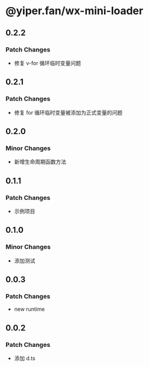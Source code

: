# @yiper.fan/wx-mini-loader

## 0.2.2

### Patch Changes

- 修复 v-for 循环临时变量问题

## 0.2.1

### Patch Changes

- 修复 for 循环临时变量被添加为正式变量的问题

## 0.2.0

### Minor Changes

- 新增生命周期函数方法

## 0.1.1

### Patch Changes

- 示例项目

## 0.1.0

### Minor Changes

- 添加测试

## 0.0.3

### Patch Changes

- new runtime

## 0.0.2

### Patch Changes

- 添加 d.ts

